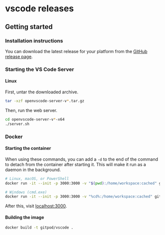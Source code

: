 # vscode releases

## Getting started

### Installation instructions

You can download the latest release for your platform from the [GitHub release page](https://github.com/gitpod-io/vscode/releases/latest).

### Starting the VS Code Server

#### Linux

First, untar the downloaded archive.

```bash
tar -xzf openvscode-server-v*.tar.gz
```

Then, run the web server.

```bash
cd openvscode-server-v*-x64
./server.sh
```

### Docker

#### Starting the container
When using these commands, you can add a `-d` to the end of the command to detach from the container after starting it. This will make it run as a daemon in the background.

```bash
# Linux, macOS, or PowerShell
docker run -it --init -p 3000:3000 -v "$(pwd):/home/workspace:cached" gitpod/vscode

# Windows (cmd.exe)
docker run -it --init -p 3000:3000 -v "%cd%:/home/workspace:cached" gitpod/vscode
```

After this, visit [localhost:3000](http://localhost:3000).

#### Building the image
```bash
docker build -t gitpod/vscode .
```
